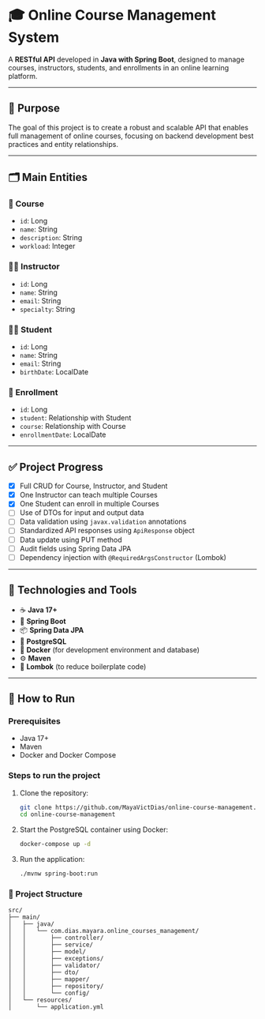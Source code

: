 # 🎓 Online Course Management System

A **RESTful API** developed in **Java with Spring Boot**, designed to manage courses, instructors, students, and enrollments in an online learning platform.

---

## 🧩 Purpose

The goal of this project is to create a robust and scalable API that enables full management of online courses, focusing on backend development best practices and entity relationships.

---

## 🗂️ Main Entities

### 📘 Course
- `id`: Long
- `name`: String
- `description`: String
- `workload`: Integer

### 👨‍🏫 Instructor
- `id`: Long
- `name`: String
- `email`: String
- `specialty`: String

### 👨‍🎓 Student
- `id`: Long
- `name`: String
- `email`: String
- `birthDate`: LocalDate

### 📝 Enrollment
- `id`: Long
- `student`: Relationship with Student
- `course`: Relationship with Course
- `enrollmentDate`: LocalDate

---

## ✅ Project Progress

- [x] Full CRUD for Course, Instructor, and Student  
- [x] One Instructor can teach multiple Courses  
- [x] One Student can enroll in multiple Courses  
- [ ] Use of DTOs for input and output data  
- [ ] Data validation using `javax.validation` annotations  
- [ ] Standardized API responses using `ApiResponse` object  
- [ ] Data update using PUT method  
- [ ] Audit fields using Spring Data JPA  
- [ ] Dependency injection with `@RequiredArgsConstructor` (Lombok)  

---

## 💽 Technologies and Tools

- ☕ **Java 17+**
- 🌱 **Spring Boot**
- 📦 **Spring Data JPA**
- 🐘 **PostgreSQL**
- 🐳 **Docker** (for development environment and database)
- ⚙️ **Maven**
- 📌 **Lombok** (to reduce boilerplate code)

---

## 🚀 How to Run

### Prerequisites

- Java 17+
- Maven
- Docker and Docker Compose

### Steps to run the project

1. Clone the repository:
   ```bash
   git clone https://github.com/MayaVictDias/online-course-management.git
   cd online-course-management


2. Start the PostgreSQL container using Docker:
    ```bash
   docker-compose up -d

3. Run the application:
    ```bash
   ./mvnw spring-boot:run
   
### 🔧 Project Structure

```pgsql
src/
├── main/
│   ├── java/
│   │   └── com.dias.mayara.online_courses_management/
│   │       ├── controller/       
│   │       ├── service/            
│   │       ├── model/          
│   │       ├── exceptions/  
│   │       ├── validator/                      
│   │       ├── dto/              
│   │       ├── mapper/           
│   │       ├── repository/       
│   │       └── config/           
│   └── resources/
│       └── application.yml       

```
